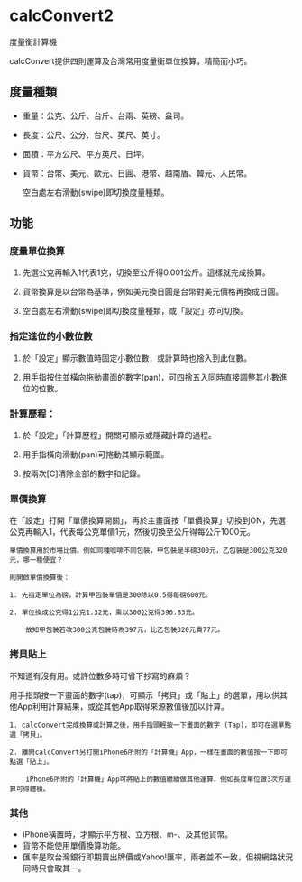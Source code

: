 # calcConvert2
度量衡計算機

calcConvert提供四則運算及台灣常用度量衡單位換算，精簡而小巧。

## 度量種類

* 重量：公克、公斤、台斤、台兩、英磅、盎司。
* 長度：公尺、公分、台尺、英尺、英寸。
* 面積：平方公尺、平方英尺、日坪。
* 貨幣：台幣、美元、歐元、日圓、港幣、越南盾、韓元、人民幣。

    空白處左右滑動(swipe)即切換度量種類。

## 功能

### 度量單位換算

1. 先選公克再輸入1代表1克，切換至公斤得0.001公斤。這樣就完成換算。

2. 貨幣換算是以台幣為基準，例如美元換日圓是台幣對美元價格再換成日圓。

3. 空白處左右滑動(swipe)即切換度量種類，或「設定」亦可切換。

### 指定進位的小數位數

1. 於「設定」顯示數值時固定小數位數，或計算時也捨入到此位數。

2. 用手指按住並橫向拖動畫面的數字(pan)，可四捨五入同時直接調整其小數進位的位數。

### 計算歷程：

1. 於「設定」「計算歷程」開關可顯示或隱藏計算的過程。
    
2. 用手指橫向滑動(pan)可捲動其顯示範圍。

3. 按兩次[C]清除全部的數字和記錄。

### 單價換算

在「設定」打開「單價換算開關」，再於主畫面按「單價換算」切換到ON，先選公克再輸入1，代表每公克單價1元，然後切換至公斤得每公斤1000元。

    單價換算用於市場比價。例如同種咖啡不同包裝，甲包裝是半磅300元，乙包裝是300公克320元，哪一種便宜？

    則開啟單價換算後：

    1. 先指定單位為磅，計算甲包裝單價是300除以0.5得每磅600元。

    2. 單位換成公克得1公克1.32元，乘以300公克得396.83元。

        故知甲包裝若改300公克包裝時為397元，比乙包裝320元貴77元。


### 拷貝貼上

不知道有沒有用。或許位數多時可省下抄寫的麻煩？

用手指頭按一下畫面的數字(tap)，可顯示「拷貝」或「貼上」的選單，用以供其他App利用計算結果，或從其他App取得來源數值後加以計算。

    1. calcConvert完成換算或計算之後，用手指頭輕按一下畫面的數字 (Tap)，即可在選單點選「拷貝」。

    2. 離開calcConvert另打開iPhone6所附的「計算機」App，一樣在畫面的數值按一下即可點選「貼上」。

        iPhone6所附的「計算機」App可將貼上的數值繼續做其他運算，例如長度單位做3次方運算可得體積。

### 其他

* iPhone橫置時，才顯示平方根、立方根、m-、及其他貨幣。
* 貨幣不能使用單價換算功能。
* 匯率是取台灣銀行即期賣出牌價或Yahoo!匯率，兩者並不一致，但視網路狀況同時只會取其一。

